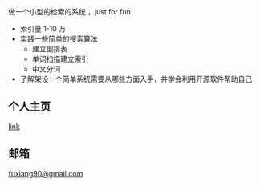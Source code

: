 
做一个小型的检索的系统 ，just for fun

* 索引量 1-10 万
* 实践一些简单的搜索算法
    - 建立倒排表
    - 单词扫描建立索引
    - 中文分词
* 了解架设一个简单系统需要从哪些方面入手，并学会利用开源软件帮助自己
## 个人主页
[link](www.fuxiang90.com)

## 邮箱
<fuxiang90@gmail.com>

